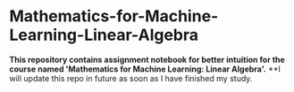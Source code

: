 # Mathematics-for-Machine-Learning-Linear-Algebra
**This repository contains assignment notebook for better intuition for the course named 'Mathematics for Machine Learning: Linear Algebra'.**
**I will update this repo in future as soon as I have finished my study.
